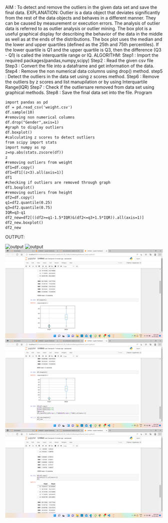 AIM : To detect and remove the outliers in the given data set and save the final data.
EXPLANATION:
     Outlier is a data object that deviates significantly from the rest of the data objects and behaves in a different manner. They can be caused by measurement or execution errors. The analysis of outlier data is referred to as outlier analysis or outlier mining. The box plot is a useful graphical display for describing the behavior of the data in the middle as well as at the ends of the distributions. The box plot uses the median and the lower and upper quartiles (defined as the 25th and 75th percentiles). If the lower quartile is Q1 and the upper quartile is Q3, then the difference (Q3 - Q1) is called the interquartile range or IQ.
ALGORITHM:
 Step1  :  Import the required packages(pandas,numpy,scipy)
 Step2  :  Read the given csv file
 Step3  :  Convert the file into a dataframe and get information of the data.
 Step4  :  Remove the non numerical data columns using drop() method.
 step5  :  Detect the outliers in the data set using z scores method.
 Step6  :  Remove the outliers by z scores and list manupilation or by using Interquartile Range(IQR)
 Step7  :  Check if the outliersare removed from data set using graphical methods.
 Step8  :  Save the final data set into the file.
 Program 
 ```
 import pandas as pd
 df = pd.read_csv('weight.csv')
 df.sample(10)
#removing non numerical columns
 df.drop("Gender",axis=1)
#graph to display outliers
 df.boxplot()
#calculating z scores to detect outliers
 from scipy import stats
 import numpy as np
 z=np.abs(stats.zscore(df))
 z
#removing outliers from weight
 df1=df.copy()
 df1=df1[(z<3).all(axis=1)]
 df1
#checking if outliers are removed through graph
 df1.boxplot()
#removing outliers from height
 df2=df.copy()
 q1=df2.quantile(0.25)
 q3=df2.quantile(0.75)
 IQR=q3-q1
 df2_new=df2[((df2>=q1-1.5*IQR)&(df2<=q3+1.5*IQR)).all(axis=1)]
 df2_new.boxplot()
 df2_new
 ```

OUTPUT:

![output](./https://github.com/Sharmilasha/Ex-02_DS_Outlier/blob/main/p1.png.PNG)
![output](./.PNG)
![output](./p3.PNG)
![output](./p4.PNG)
![output](./p5.PNG)
